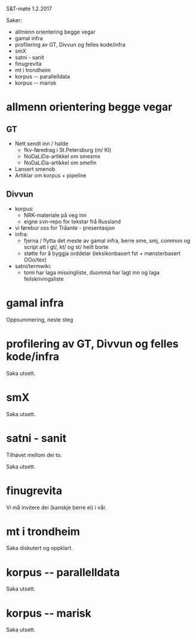 S&T-møte 1.2.2017

Saker:
* allmenn orientering begge vegar
* gamal infra
* profilering av GT, Divvun og felles kode/infra
* smX
* satni - sanit
* finugrevita
* mt i trondheim
* korpus -- parallelldata
* korpus -- marisk

# allmenn orientering begge vegar

## GT

* Nett sendt inn / halde
    - fkv-føredrag i St.Petersburg (m/ KI)
    - NoDaLiDa-artikkel om smesmx
    - NoDaLiDa-artikkel om smefin
* Lansert smenob
* Artiklar om korpus + pipeline

## Divvun

* korpus:
    - NRK-materiale på veg inn
    - eigne svn-repo for tekstar frå Russland
* vi førebur oss for Tråante - presentasjon
* infra:
    - fjerna / flytta det meste av gamal infra, berre sme, smj, common og script att i gt/, kt/ og st/ heilt borte
    - støtte for å byggja orddelar (leksikonbasert fst + mønsterbasert OOo/tex)
* satni/termwiki:
    - tomi har laga missingliste, duommá har lagt inn og laga feilskrivingsliste

# gamal infra

Oppsummering, neste steg

# profilering av GT, Divvun og felles kode/infra

Saka utsett.

# smX

Saka utsett.

# satni - sanit

Tilhøvet mellom dei to.

Saka utsett.

# finugrevita

Vi må invitere dei (kanskje berre ei) i vår.

# mt i trondheim

Saka diskutert og oppklart.

# korpus -- parallelldata

Saka utsett.

# korpus -- marisk

Saka utsett.
